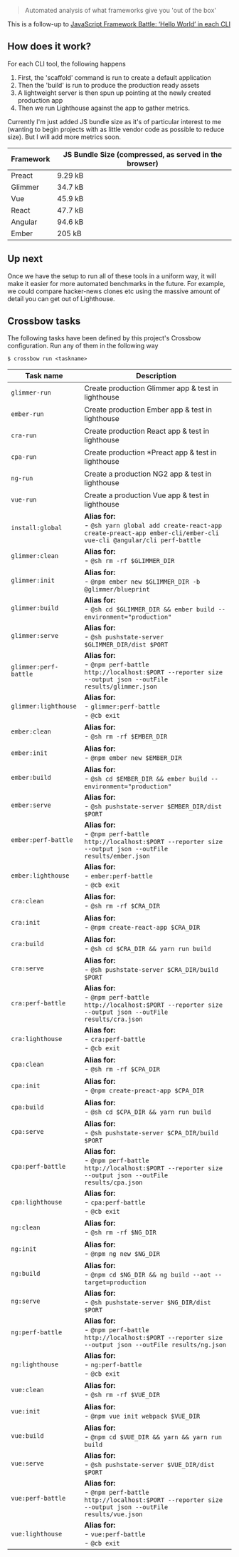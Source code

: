 > Automated analysis of what frameworks give you 'out of the box'

This is a follow-up to [JavaScript Framework Battle: ‘Hello World’ in each CLI](https://medium.com/dailyjs/javascript-framework-battle-hello-world-in-each-cli-cfdba8bf5e4b) 

## How does it work?

For each CLI tool, the following happens

1. First, the 'scaffold' command is run to create a default application 
2. Then the 'build' is run to produce the production ready assets
3. A lightweight server is then spun up pointing at the newly created production app
4. Then we run Lighthouse against the app to gather metrics.

Currently I'm just added JS bundle size as it's of particular interest to me (wanting to begin projects
with as little vendor code as possible to reduce size). But I will add more metrics soon.

<!--perf:js-start-->
|Framework|JS Bundle Size (compressed, as served in the browser)|
|---|---|
|Preact|9.29 kB|
|Glimmer|34.7 kB|
|Vue|45.9 kB|
|React|47.7 kB|
|Angular|94.6 kB|
|Ember|205 kB|
<!--perf:js-end-->

## Up next

Once we have the setup to run all of these tools in a uniform way, it will make it easier for
 more automated benchmarks in the future. For example, we could compare hacker-news clones etc using 
 the massive amount of detail you can get out of Lighthouse.
 

<!--crossbow-docs-start-->
## Crossbow tasks

The following tasks have been defined by this project's Crossbow configuration.
Run any of them in the following way
 
```shell
$ crossbow run <taskname>
```
|Task name|Description|
|---|---|
|<pre>`glimmer-run`</pre>|Create production Glimmer app & test in lighthouse|
|<pre>`ember-run`</pre>|Create production Ember app & test in lighthouse|
|<pre>`cra-run`</pre>|Create production React app & test in lighthouse|
|<pre>`cpa-run`</pre>|Create production *Preact app & test in lighthouse|
|<pre>`ng-run`</pre>|Create a production NG2 app & test in lighthouse|
|<pre>`vue-run`</pre>|Create a production Vue app & test in lighthouse|
|<pre>`install:global`</pre>|**Alias for:**<br>- `@sh yarn global add create-react-app create-preact-app ember-cli/ember-cli vue-cli @angular/cli perf-battle`|
|<pre>`glimmer:clean`</pre>|**Alias for:**<br>- `@sh rm -rf $GLIMMER_DIR`|
|<pre>`glimmer:init`</pre>|**Alias for:**<br>- `@npm ember new $GLIMMER_DIR -b @glimmer/blueprint`|
|<pre>`glimmer:build`</pre>|**Alias for:**<br>- `@sh cd $GLIMMER_DIR && ember build --environment="production"`|
|<pre>`glimmer:serve`</pre>|**Alias for:**<br>- `@sh pushstate-server $GLIMMER_DIR/dist $PORT`|
|<pre>`glimmer:perf-battle`</pre>|**Alias for:**<br>- `@npm perf-battle http://localhost:$PORT --reporter size --output json --outFile results/glimmer.json`|
|<pre>`glimmer:lighthouse`</pre>|**Alias for:**<br>- `glimmer:perf-battle`<br>- `@cb exit`|
|<pre>`ember:clean`</pre>|**Alias for:**<br>- `@sh rm -rf $EMBER_DIR`|
|<pre>`ember:init`</pre>|**Alias for:**<br>- `@npm ember new $EMBER_DIR`|
|<pre>`ember:build`</pre>|**Alias for:**<br>- `@sh cd $EMBER_DIR && ember build --environment="production"`|
|<pre>`ember:serve`</pre>|**Alias for:**<br>- `@sh pushstate-server $EMBER_DIR/dist $PORT`|
|<pre>`ember:perf-battle`</pre>|**Alias for:**<br>- `@npm perf-battle http://localhost:$PORT --reporter size --output json --outFile results/ember.json`|
|<pre>`ember:lighthouse`</pre>|**Alias for:**<br>- `ember:perf-battle`<br>- `@cb exit`|
|<pre>`cra:clean`</pre>|**Alias for:**<br>- `@sh rm -rf $CRA_DIR`|
|<pre>`cra:init`</pre>|**Alias for:**<br>- `@npm create-react-app $CRA_DIR`|
|<pre>`cra:build`</pre>|**Alias for:**<br>- `@sh cd $CRA_DIR && yarn run build`|
|<pre>`cra:serve`</pre>|**Alias for:**<br>- `@sh pushstate-server $CRA_DIR/build $PORT`|
|<pre>`cra:perf-battle`</pre>|**Alias for:**<br>- `@npm perf-battle http://localhost:$PORT --reporter size --output json --outFile results/cra.json`|
|<pre>`cra:lighthouse`</pre>|**Alias for:**<br>- `cra:perf-battle`<br>- `@cb exit`|
|<pre>`cpa:clean`</pre>|**Alias for:**<br>- `@sh rm -rf $CPA_DIR`|
|<pre>`cpa:init`</pre>|**Alias for:**<br>- `@npm create-preact-app $CPA_DIR`|
|<pre>`cpa:build`</pre>|**Alias for:**<br>- `@sh cd $CPA_DIR && yarn run build`|
|<pre>`cpa:serve`</pre>|**Alias for:**<br>- `@sh pushstate-server $CPA_DIR/build $PORT`|
|<pre>`cpa:perf-battle`</pre>|**Alias for:**<br>- `@npm perf-battle http://localhost:$PORT --reporter size --output json --outFile results/cpa.json`|
|<pre>`cpa:lighthouse`</pre>|**Alias for:**<br>- `cpa:perf-battle`<br>- `@cb exit`|
|<pre>`ng:clean`</pre>|**Alias for:**<br>- `@sh rm -rf $NG_DIR`|
|<pre>`ng:init`</pre>|**Alias for:**<br>- `@npm ng new $NG_DIR`|
|<pre>`ng:build`</pre>|**Alias for:**<br>- `@npm cd $NG_DIR && ng build --aot --target=production`|
|<pre>`ng:serve`</pre>|**Alias for:**<br>- `@sh pushstate-server $NG_DIR/dist $PORT`|
|<pre>`ng:perf-battle`</pre>|**Alias for:**<br>- `@npm perf-battle http://localhost:$PORT --reporter size --output json --outFile results/ng.json`|
|<pre>`ng:lighthouse`</pre>|**Alias for:**<br>- `ng:perf-battle`<br>- `@cb exit`|
|<pre>`vue:clean`</pre>|**Alias for:**<br>- `@sh rm -rf $VUE_DIR`|
|<pre>`vue:init`</pre>|**Alias for:**<br>- `@npm vue init webpack $VUE_DIR`|
|<pre>`vue:build`</pre>|**Alias for:**<br>- `@npm cd $VUE_DIR && yarn && yarn run build`|
|<pre>`vue:serve`</pre>|**Alias for:**<br>- `@sh pushstate-server $VUE_DIR/dist $PORT`|
|<pre>`vue:perf-battle`</pre>|**Alias for:**<br>- `@npm perf-battle http://localhost:$PORT --reporter size --output json --outFile results/vue.json`|
|<pre>`vue:lighthouse`</pre>|**Alias for:**<br>- `vue:perf-battle`<br>- `@cb exit`|
<!--crossbow-docs-end-->